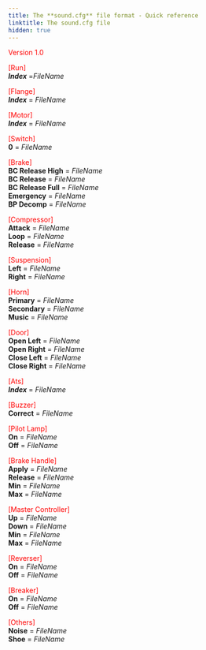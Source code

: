 ```yaml
---
title: The **sound.cfg** file format - Quick reference
linktitle: The sound.cfg file
hidden: true
---
```


<font color="Red">Version 1.0</font>

<font color="Red">[Run]</font>  
***Index*** =*FileName*

<font color="Red">[Flange]</font>  
***Index*** = *FileName*

<font color="Red">[Motor]</font>  
***Index*** = *FileName*

<font color="Red">[Switch]</font>  
**0** = *FileName*

<font color="Red">[Brake]</font>  
**BC Release High** = *FileName*  
**BC Release** = *FileName*  
**BC Release Full** = *FileName*  
**Emergency** = *FileName*  
**BP Decomp** = *FileName*

<font color="Red">[Compressor]</font>  
**Attack** = *FileName*  
**Loop** = *FileName*  
**Release** = *FileName*

<font color="Red">[Suspension]</font>  
**Left** = *FileName*  
**Right** = *FileName*

<font color="Red">[Horn]</font>  
**Primary** = *FileName*  
**Secondary** = *FileName*  
**Music** = *FileName*

<font color="Red">[Door]</font>  
**Open Left** = *FileName*  
**Open Right** = *FileName*  
**Close Left** = *FileName*  
**Close Right** = *FileName*

<font color="Red">[Ats]</font>  
***Index*** = *FileName*

<font color="Red">[Buzzer]</font>  
**Correct** = *FileName*

<font color="Red">[Pilot Lamp]</font>  
**On** = *FileName*  
**Off** = *FileName*

<font color="Red">[Brake Handle]</font>  
**Apply** = *FileName*  
**Release** = *FileName*  
**Min** = *FileName*  
**Max** = *FileName*

<font color="Red">[Master Controller]</font>  
**Up** = *FileName*  
**Down** = *FileName*  
**Min** = *FileName*  
**Max** = *FileName*

<font color="Red">[Reverser]</font>  
**On** = *FileName*  
**Off** = *FileName*

<font color="Red">[Breaker]</font>  
**On** = *FileName*  
**Off** = *FileName*

<font color="Red">[Others]</font>  
**Noise** = *FileName*  
**Shoe** = *FileName*